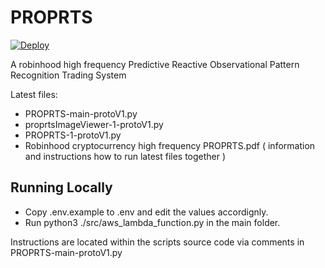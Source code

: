# PROPRTS

[![Deploy](https://github.com/0x00C0DE/PROPRTS/actions/workflows/main.yml/badge.svg)](https://github.com/0x00C0DE/PROPRTS/actions/workflows/main.yml)

A robinhood high frequency Predictive Reactive Observational Pattern Recognition Trading System

Latest files:

- PROPRTS-main-protoV1.py
- proprtsImageViewer-1-protoV1.py
- PROPRTS-1-protoV1.py
- Robinhood cryptocurrency high frequency PROPRTS.pdf ( information and instructions how to run latest files together )

## Running Locally

- Copy .env.example to .env and edit the values accordignly.
- Run python3 ./src/aws_lambda_function.py in the main folder.

Instructions are located within the scripts source code via comments in PROPRTS-main-protoV1.py
